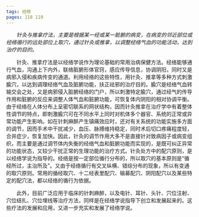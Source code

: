 ```yaml
---
tags: 经络
pages: 118 119
---
```

&emsp;&emsp;<dfn>针灸与推拿疗法，主要是根据某一经或某一脏腑的病变，在病变的邻近部位或经络循行的远处部位上取穴，通过针灸或推拿，以调整经络气血的功能活动，达到治疗的目的。</dfn>

&emsp;&emsp;针灸、推拿疗法是以经络学说作为理论基础的常用治病保健方法。经络能够通行气血，沟通上下内外，联络脏腑形体官窍，感应传导信息，协调阴阳，同时又是病邪入侵和疾病传变的通道。利用经络的这些特性，用针灸、推拿等多种方式刺激腧穴，以达到调理经络气血及脏腑功能，扶正祛邪的治疗目的。腧穴是经络气血转输交会之处，又是病邪侵入脏腑经络的门户，所以刺激特定腧穴，通过经气的传导作用和脏腑的反应来调整人体气血和脏腑功能，可恢复体内阴阳的相对协调平衡。由于经络在人体分布上呈密切联系的网状结构，因而针灸推拿在治疗学中有着整体性调节的特点，即刺激腧穴可在不同水平上同时对机体多个器官、系统的正常或异常功能产生影响。如在针刺麻醉产生镇痛效应时，还对有关系统的功能实施多方面的调节，因而手术中干扰减少，血压、脉搏维持稳定，同时术后切口疼痛程度轻，合并症少，恢复加快。因此，针灸的调节作用大多不是直接针对致病因子或病变组织，而主要是通过调节体内失衡的经络气血和脏腑功能而实现的，是既可纠正异常的功能状态，又较少干扰正常的生理功能的治疗方式。针灸处方中的配穴原则，是以经络学说为指导的。经络是按一定部位循行分布的，所以取穴的基本原则是“循经所过，主治所及”。又由于经络循行有交叉纵横、错综分布的现象，所以有变通的取穴原则。常用的循经取穴、十二经表里配穴、输募配穴、阴阳配穴以及某些特定的配穴法，都以经络的循行为依据。

&emsp;&emsp;此外，目前广泛应用于临床的针刺麻醉，以及电针、耳针、头针、穴位注射、穴位结扎、穴位埋线等治疗方法，同样是在经络学说指导下创立和发展起来的。这些疗法的发展和应用，又进一步充实和发展了经络学说。